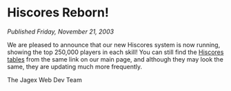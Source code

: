 # Hiscores Reborn!
*Published Friday, November 21, 2003*

We are pleased to announce that our new Hiscores system is now running, showing the top 250,000 players in each skill!
You can still find the [Hiscores tables](http://services.runescape.com/m=hiscore/hiscores.ws) from the same link on our main page, and although they may look the same, they are updating much more frequently.

The Jagex Web Dev Team